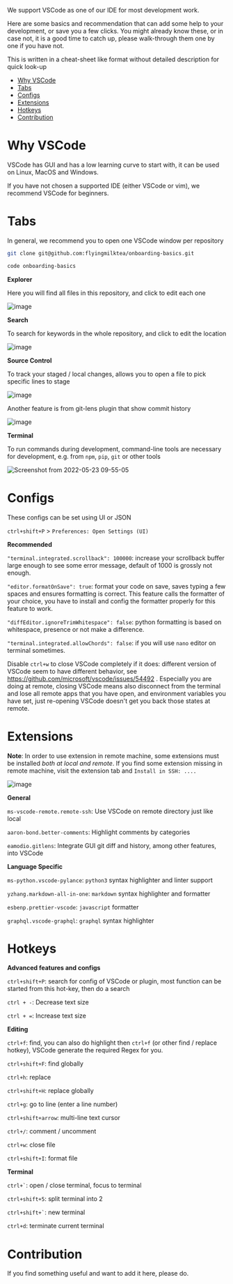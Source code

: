 We support VSCode as one of our IDE for most development work. 

Here are some basics and recommendation that can add some help to your development, or save you a few clicks.
You might already know these, or in case not, it is a good time to catch up, please walk-through them one by one if you have not.

This is written in a cheat-sheet like format without detailed description for quick look-up

- [Why VSCode](#why-vscode)
- [Tabs](#tabs)
- [Configs](#configs)
- [Extensions](#extensions)
- [Hotkeys](#hotkeys)
- [Contribution](#contribution)

# Why VSCode

VSCode has GUI and has a low learning curve to start with, it can be used on Linux, MacOS and Windows.

If you have not chosen a supported IDE (either VSCode or vim), we recommend VSCode for beginners. 

# Tabs

In general, we recommend you to open one VSCode window per repository

```bash
git clone git@github.com:flyingmilktea/onboarding-basics.git

code onboarding-basics
```

__Explorer__

Here you will find all files in this repository, and click to edit each one

![image](https://user-images.githubusercontent.com/20808792/169729246-8f08c032-925e-45cf-9e1f-ab8bc314331d.png)

__Search__

To search for keywords in the whole repository, and click to edit the location

![image](https://user-images.githubusercontent.com/20808792/169729338-bf7b0128-edf0-4215-b20a-a59df17d1fc1.png)

__Source Control__

To track your staged / local changes, allows you to open a file to pick specific lines to stage

![image](https://user-images.githubusercontent.com/20808792/169729617-c3368dbf-51bf-4753-bac6-35cab20becda.png)

Another feature is from git-lens plugin that show commit history

![image](https://user-images.githubusercontent.com/20808792/169729721-1931bb3a-95a6-4685-b72d-ba058d7ae5e9.png)

__Terminal__

To run commands during development, command-line tools are necessary for development, e.g. from `npm`, `pip`, `git` or other tools

![Screenshot from 2022-05-23 09-55-05](https://user-images.githubusercontent.com/20808792/169729863-3866256a-818f-40dd-b4ce-da798357045c.png)


# Configs

These configs can be set using UI or JSON

`ctrl+shift+P` > `Preferences: Open Settings (UI)`

__Recommended__

`"terminal.integrated.scrollback": 100000`: increase your scrollback buffer large enough to see some error message, default of 1000 is grossly not enough.

`"editor.formatOnSave": true`: format your code on save, saves typing a few spaces and ensures formatting is correct. This feature calls the formatter of your choice, you have to install and config the formatter properly for this feature to work.

`"diffEditor.ignoreTrimWhitespace": false`: python formatting is based on whitespace, presence or not make a difference.

`"terminal.integrated.allowChords": false`: if you will use `nano` editor on terminal sometimes. 

Disable `ctrl+w` to close VSCode completely if it does: different version of VSCode seem to have different behavior, see https://github.com/microsoft/vscode/issues/54492 . Especially you are doing at remote, closing VSCode means also disconnect from the terminal and lose all remote apps that you have open, and environment variables you have set, just re-opening VSCode doesn't get you back those states at remote.

# Extensions

__Note__: In order to use extension in remote machine, some extensions must be installed _both at local and remote_. If you find some extension missing in remote machine, visit the extension tab and `Install in SSH: ....`

![image](https://user-images.githubusercontent.com/20808792/169727390-b16d6d77-ea6f-4c71-8d67-33bb13633307.png)

__General__

`ms-vscode-remote.remote-ssh`: Use VSCode on remote directory just like local

`aaron-bond.better-comments`: Highlight comments by categories

`eamodio.gitlens`: Integrate GUI git diff and history, among other features, into VSCode 

__Language Specific__

`ms-python.vscode-pylance`: `python3` syntax highlighter and linter support

`yzhang.markdown-all-in-one`: `markdown` syntax highlighter and formatter

`esbenp.prettier-vscode`: `javascript` formatter

`graphql.vscode-graphql`: `graphql` syntax highlighter


# Hotkeys

__Advanced features and configs__

`ctrl+shift+P`: search for config of VSCode or plugin, most function can be started from this hot-key, then do a search

`ctrl + -`: Decrease text size

`ctrl + =`: Increase text size

__Editing__

`ctrl+f`: find, you can also do highlight then `ctrl+f` (or other find / replace hotkey), VSCode generate the required Regex for you.

`ctrl+shift+F`: find globally

`ctrl+h`: replace

`ctrl+shift+H`: replace globally

`ctrl+g`: go to line (enter a line number)

`ctrl+shift+arrow`: multi-line text cursor

`ctrl+/`: comment / uncomment

`ctrl+w`: close file

`ctrl+shift+I`: format file

__Terminal__

`` ctrl+` ``: open / close terminal, focus to terminal

`ctrl+shift+5`: split terminal into 2

`` ctrl+shift+` ``: new terminal

`ctrl+d`: terminate current terminal

# Contribution

If you find something useful and want to add it here, please do.
